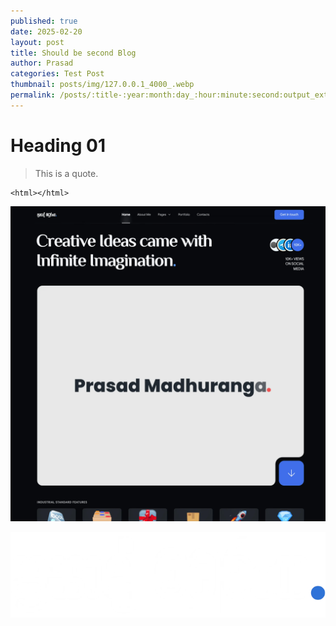 ```yaml
---
published: true
date: 2025-02-20
layout: post
title: Should be second Blog
author: Prasad
categories: Test Post
thumbnail: posts/img/127.0.0.1_4000_.webp
permalink: /posts/:title-:year:month:day_:hour:minute:second:output_ext
---
```

# Heading 01

> This is a quote.

```
<html></html>
```

![](posts/img/127.0.0.1_4000_.webp)

![](posts/img/logo.webp)
